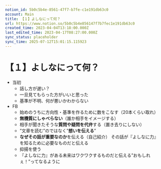```yaml
---
notion_id: 5b0c5b4e-8561-47f7-b7fe-c1e191db63c0
account: Main
title: 【１】よしなにって何？
url: https://www.notion.so/5b0c5b4e856147f7b7fec1e191db63c0
created_time: 2023-04-04T13:18:00.000Z
last_edited_time: 2023-04-17T08:27:00.000Z
sync_status: placeholder
sync_time: 2025-07-12T15:01:15.115923
---
```

# 【１】よしなにって何？

- 当初
  - 話し方が遅い？
  - 一旦見てもらった方がいいと思った
  - 基準が不明、何が悪いかわからない
- FB
  - 始めのうちに方向性・基準を作るために数をこなす（20本くらい取れ）
  - **無機質にしゃべらない**（誰か相手をイメージする）
  - 相手が聞きたそうな**質問や疑問を代弁**する（置き去りにしない）
  - ”文章を読む”のではなく”**想いを伝える**”
  - **なぜその話が重要なのか**を伝える（自己紹介）
その話が『よしなに力』を知るために必要なものだと伝える
  - 抑揚を使う
  - 『よしなに力』がある未来はワクワクするものだと伝える”おもしれぇ！”ってなるように